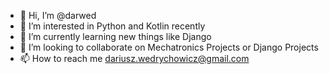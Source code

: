 - 👋 Hi, I’m @darwed
- 👀 I’m interested in Python and Kotlin recently
- 🌱 I’m currently learning new things like Django
- 💞️ I’m looking to collaborate on Mechatronics Projects or Django Projects
- 📫 How to reach me dariusz.wedrychowicz@gmail.com

<!---
darwed/darwed is a ✨ special ✨ repository because its `README.md` (this file) appears on your GitHub profile.
You can click the Preview link to take a look at your changes.
--->
